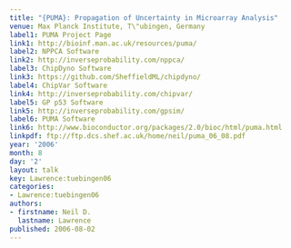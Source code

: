 ```yaml
---
title: "{PUMA}: Propagation of Uncertainty in Microarray Analysis"
venue: Max Planck Institute, T\"ubingen, Germany
label1: PUMA Project Page
link1: http://bioinf.man.ac.uk/resources/puma/
label2: NPPCA Software
link2: http://inverseprobability.com/nppca/
label3: ChipDyno Software
link3: https://github.com/SheffieldML/chipdyno/
label4: ChipVar Software
link4: http://inverseprobability.com/chipvar/
label5: GP p53 Software
link5: http://inverseprobability.com/gpsim/
label6: PUMA Software
link6: http://www.bioconductor.org/packages/2.0/bioc/html/puma.html
linkpdf: ftp://ftp.dcs.shef.ac.uk/home/neil/puma_06_08.pdf
year: '2006'
month: 8
day: '2'
layout: talk
key: Lawrence:tuebingen06
categories:
- Lawrence:tuebingen06
authors:
- firstname: Neil D.
  lastname: Lawrence
published: 2006-08-02
---
```

